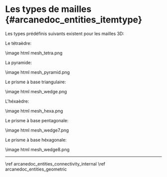 # Les types de mailles {#arcanedoc_entities_itemtype}

Les types prédéfinis suivants existent pour les mailles 3D:

Le tétraèdre:

\image html mesh_tetra.png

La pyramide:

\image html mesh_pyramid.png

Le prisme à base triangulaire:

\image html mesh_wedge.png

L'héxaèdre:

\image html mesh_hexa.png

Le prisme à base pentagonale:

\image html mesh_wedge7.png

Le prisme à base héxagonale:

\image html mesh_wedge8.png



____

<div class="section_buttons">
<span class="back_section_button">
\ref arcanedoc_entities_connectivity_internal
</span>
<span class="next_section_button">
\ref arcanedoc_entities_geometric
</span>
</div>
